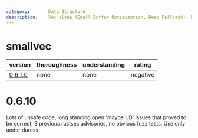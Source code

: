 ```yaml
---
category:       Data Structure
description:    Vec clone (Small Buffer Optimization, Heap Fallback). Prefer Vec.
---
```


# smallvec

| version | thoroughness | understanding | rating |
| ------- | ------------ | ------------- | ------ |
| [0.6.10](#0.6.10) | none | none | negative

# 0.6.10

Lots of unsafe code, long standing open 'maybe UB' issues that proved to be correct, 3 previous rustsec advisories, no obvious fuzz tests.  Use only under duress.
